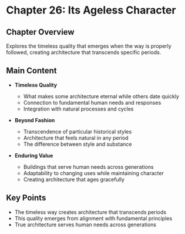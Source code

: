 # Chapter 26: Its Ageless Character

## Chapter Overview
Explores the timeless quality that emerges when the way is properly followed, creating architecture that transcends specific periods.

## Main Content
- **Timeless Quality**
  - What makes some architecture eternal while others date quickly
  - Connection to fundamental human needs and responses
  - Integration with natural processes and cycles

- **Beyond Fashion**
  - Transcendence of particular historical styles
  - Architecture that feels natural in any period
  - The difference between style and substance

- **Enduring Value**
  - Buildings that serve human needs across generations
  - Adaptability to changing uses while maintaining character
  - Creating architecture that ages gracefully

## Key Points
- The timeless way creates architecture that transcends periods
- This quality emerges from alignment with fundamental principles
- True architecture serves human needs across generations